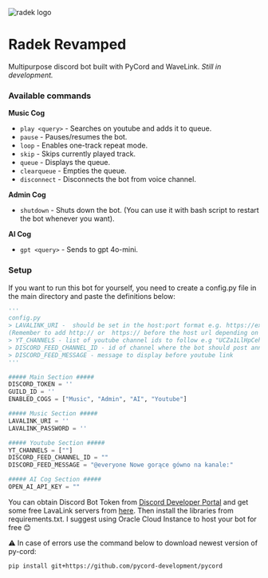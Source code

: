 ![radek logo](https://cdn.discordapp.com/avatars/768542083228368907/63758443b0b61297da199dc1741bcc8a)

# Radek Revamped

Multipurpose discord bot built with PyCord and WaveLink. _Still in development._

### Available commands

**Music Cog**

- `play <query>` - Searches <query> on youtube and adds it to queue.
- `pause` - Pauses/resumes the bot.
- `loop` - Enables one-track repeat mode.
- `skip` - Skips currently played track.
- `queue` - Displays the queue.
- `clearqueue` - Empties the queue.
- `disconnect` - Disconnects the bot from voice channel.

**Admin Cog**

- `shutdown` - Shuts down the bot. (You can use it with bash script to restart the bot whenever you want).

**AI Cog**

- `gpt <query>` - Sends <query> to gpt 4o-mini.

### Setup

If you want to run this bot for yourself, you need to create a config.py file in the main directory and paste the definitions below:

```python
'''
config.py
> LAVALINK_URI -  should be set in the host:port format e.g. https://example.com:443
(Remember to add http:// or  https:// before the host url depending on the lavalink server ssl status).
> YT_CHANNELS - list of youtube channel ids to follow e.g "UCZa1LlHpCehqvEJQ9O281Wg"
> DISCORD_FEED_CHANNEL_ID - id of channel where the bot should post announcements about new youtube videos
> DISCORD_FEED_MESSAGE - message to display before youtube link
'''

##### Main Section #####
DISCORD_TOKEN = ''
GUILD_ID = ''
ENABLED_COGS = ["Music", "Admin", "AI", "Youtube"]

##### Music Section #####
LAVALINK_URI = ''
LAVALINK_PASSWORD = ''

##### Youtube Section #####
YT_CHANNELS = [""]
DISCORD_FEED_CHANNEL_ID = ""
DISCORD_FEED_MESSAGE = "@everyone Nowe gorące gówno na kanale:"

##### AI Cog Section #####
OPEN_AI_API_KEY = ""
```

You can obtain Discord Bot Token from [Discord Developer Portal](https://discord.com/developers/applications) and get some free LavaLink servers from [here](https://lavalink.darrennathanael.com/SSL/lavalink-with-ssl/). Then install the libraries from requirements.txt. I suggest using Oracle Cloud Instance to host your bot for free 😊

⚠️ In case of errors use the command below to download newest version of py-cord:

```shell
pip install git+https://github.com/pycord-development/pycord
```
